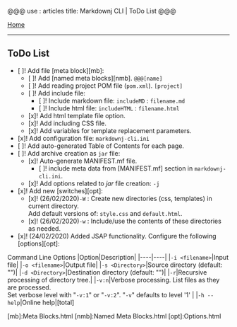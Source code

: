 @@@
use : articles
title: Markdownj CLI | ToDo List
@@@

[Home]

---

## ToDo List


- [ ]! Add file [meta block][mb]:
    - [ ]! Add [named meta blocks][nmb]. `@@@[name]`
    - [ ]! Add reading project POM file (`pom.xml`). `[project]`
    - [ ]! Add include file:
        - [ ]! Include markdown file: `includeMD` : `filename.md`
        - [ ]! Include html file: `includeHTML` : `filename.html`
    - [x]! Add html template file option.
    - [x]! Add including CSS file.
    - [x]! Add variables for template replacement parameters.
- [x]! Add configuration file: `markdownj-cli.ini`
- [ ]! Add auto-generated Table of Contents for each page.
- [ ]! Add archive creation as `jar` file:
    - [x]! Auto-generate MANIFEST.mf file.
        - [ ]! include meta data from [MANIFEST.mf] section in `markdownj-cli.ini`.
    - [x]! Add options related to _jar_ file creation: `-j`
- [x]! Add new [switches][opt]:
    - [x]! (26/02/2020)`-W` : Create new directories (css, templates) in current directory.  
Add default versions of: `style.css` and `default.html`.
    - [x]! (26/02/2020)`-w` : Include/use the contents of these directories as needed.
- [x]! (24/02/2020) Added JSAP functionality. Configure the following [options][opt]:
    
Command Line Options
|Option|Description|
|----|----|
|`-i <filename>`|Input file|
|`-o <filename>`|Output file|
|`-s <Directory>`|Source directory (default: "")|
|`-d <Directory>`|Destination directory (default: "")|
|`-r`|Recursive processing of directory tree.|
|`-v:n`|Verbose processing.  List files as they are processed.<br>Set verbose level with "`-v:1`" or "`-v:2`".  "`-v`" defaults to level '1' |
|`-h --help`|Online help|[total]




[Home]:index.html
[mb]:Meta Blocks.html
[nmb]:Named Meta Blocks.html
[opt]:Options.html
